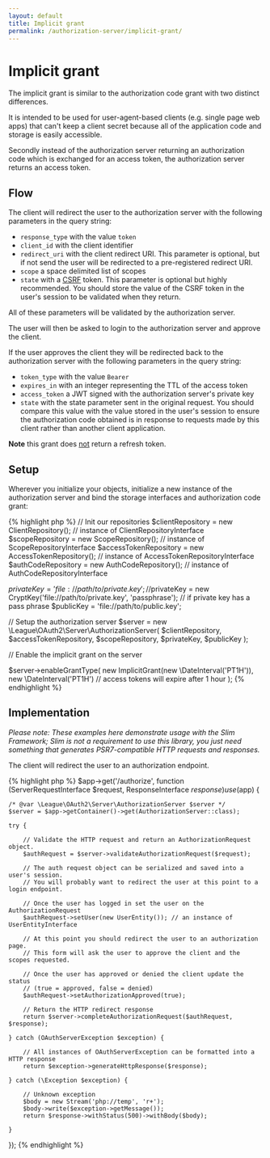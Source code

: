 ```yaml
---
layout: default
title: Implicit grant
permalink: /authorization-server/implicit-grant/
---
```


# Implicit grant

The implicit grant is similar to the authorization code grant with two distinct differences.

It is intended to be used for user-agent-based clients (e.g. single page web apps) that can't keep a client secret because all of the application code and storage is easily accessible.

Secondly instead of the authorization server returning an authorization code which is exchanged for an access token, the authorization server returns an access token.

## Flow

The client will redirect the user to the authorization server with the following parameters in the query string:

* `response_type` with the value `token`
* `client_id` with the client identifier
* `redirect_uri` with the client redirect URI. This parameter is optional, but if not send the user will be redirected to a pre-registered redirect URI.
* `scope` a space delimited list of scopes
* `state` with a [CSRF](https://en.wikipedia.org/wiki/Cross-site_request_forgery) token. This parameter is optional but highly recommended. You should store the value of the CSRF token in the user's session to be validated when they return.

All of these parameters will be validated by the authorization server.

The user will then be asked to login to the authorization server and approve the client.

If the user approves the client they will be redirected back to the authorization server with the following parameters in the query string:

* `token_type` with the value `Bearer`
* `expires_in` with an integer representing the TTL of the access token
* `access_token` a JWT signed with the authorization server's private key
* `state` with the state parameter sent in the original request. You should compare this value with the value stored in the user's session to ensure the authorization code obtained is in response to requests made by this client rather than another client application.

****Note**** this grant does <u>not</u> return a refresh token.

## Setup

Wherever you initialize your objects, initialize a new instance of the authorization server and bind the storage interfaces and authorization code grant:

{% highlight php %}
// Init our repositories
$clientRepository = new ClientRepository(); // instance of ClientRepositoryInterface
$scopeRepository = new ScopeRepository(); // instance of ScopeRepositoryInterface
$accessTokenRepository = new AccessTokenRepository(); // instance of AccessTokenRepositoryInterface
$authCodeRepository = new AuthCodeRepository(); // instance of AuthCodeRepositoryInterface

$privateKey = 'file://path/to/private.key';
//$privateKey = new CryptKey('file://path/to/private.key', 'passphrase'); // if private key has a pass phrase
$publicKey = 'file://path/to/public.key';

// Setup the authorization server
$server = new \League\OAuth2\Server\AuthorizationServer(
    $clientRepository,
    $accessTokenRepository,
    $scopeRepository,
    $privateKey,
    $publicKey
);

// Enable the implicit grant on the server

$server->enableGrantType(
    new ImplicitGrant(new \DateInterval('PT1H')),
    new \DateInterval('PT1H') // access tokens will expire after 1 hour
);
{% endhighlight %}

## Implementation

_Please note: These examples here demonstrate usage with the Slim Framework; Slim is not a requirement to use this library, you just need something that generates PSR7-compatible HTTP requests and responses._

The client will redirect the user to an authorization endpoint.

{% highlight php %}
$app->get('/authorize', function (ServerRequestInterface $request, ResponseInterface $response) use ($app) {

    /* @var \League\OAuth2\Server\AuthorizationServer $server */
    $server = $app->getContainer()->get(AuthorizationServer::class);

    try {

        // Validate the HTTP request and return an AuthorizationRequest object.
        $authRequest = $server->validateAuthorizationRequest($request);
        
        // The auth request object can be serialized and saved into a user's session.
        // You will probably want to redirect the user at this point to a login endpoint.
        
        // Once the user has logged in set the user on the AuthorizationRequest
        $authRequest->setUser(new UserEntity()); // an instance of UserEntityInterface
         
        // At this point you should redirect the user to an authorization page.
        // This form will ask the user to approve the client and the scopes requested.
        
        // Once the user has approved or denied the client update the status
        // (true = approved, false = denied)
        $authRequest->setAuthorizationApproved(true);
        
        // Return the HTTP redirect response
        return $server->completeAuthorizationRequest($authRequest, $response);
        
    } catch (OAuthServerException $exception) {
        
        // All instances of OAuthServerException can be formatted into a HTTP response
        return $exception->generateHttpResponse($response);
        
    } catch (\Exception $exception) {
        
        // Unknown exception
        $body = new Stream('php://temp', 'r+');
        $body->write($exception->getMessage());
        return $response->withStatus(500)->withBody($body);
        
    }
});
{% endhighlight %}
